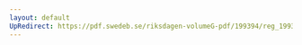 ```yaml
---
layout: default
UpRedirect: https://pdf.swedeb.se/riksdagen-volumeG-pdf/199394/reg_199394/reg_199394_0335.pdf
---
```

